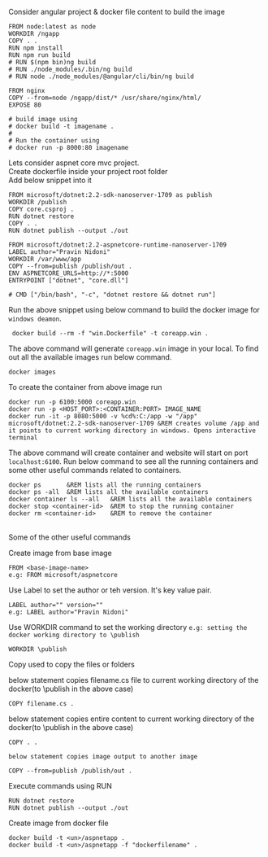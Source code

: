Consider angular project & docker file content to build the image
```
FROM node:latest as node
WORKDIR /ngapp
COPY . .
RUN npm install
RUN npm run build  
# RUN $(npm bin)ng build
# RUN ./node_modules/.bin/ng build
# RUN node ./node_modules/@angular/cli/bin/ng build

FROM nginx
COPY --from=node /ngapp/dist/* /usr/share/nginx/html/
EXPOSE 80

# build image using 
# docker build -t imagename .
#
# Run the container using
# docker run -p 8000:80 imagename
```

Lets consider aspnet core mvc project.
<br />
Create dockerfile inside your project root folder
<br />
Add below snippet into it
```
FROM microsoft/dotnet:2.2-sdk-nanoserver-1709 as publish
WORKDIR /publish
COPY core.csproj .
RUN dotnet restore
COPY . .
RUN dotnet publish --output ./out

FROM microsoft/dotnet:2.2-aspnetcore-runtime-nanoserver-1709 
LABEL author="Pravin Nidoni"
WORKDIR /var/www/app
COPY --from=publish /publish/out .
ENV ASPNETCORE_URLS=http://*:5000
ENTRYPOINT ["dotnet", "core.dll"]

# CMD ["/bin/bash", "-c", "dotnet restore && dotnet run"]

```
Run the above snippet using below command to build the docker image for `windows deamon`.
```
 docker build --rm -f "win.Dockerfile" -t coreapp.win .
```
The above command will generate `coreapp.win` image in your local.
To find out all the available images run below command.
```
docker images
```
To create the container from above image run 
```
docker run -p 6100:5000 coreapp.win
docker run -p <HOST_PORT>:<CONTAINER:PORT> IMAGE_NAME
docker run -it -p 8080:5000 -v %cd%:C:/app -w "/app" microsoft/dotnet:2.2-sdk-nanoserver-1709 &REM creates volume /app and it points to current working directory in windows. Opens interactive terminal
```
The above command will create container and website will start on port `localhost:6100`. Run below command to see all the running containers and some other useful commands related to containers.
```
docker ps		&REM lists all the running containers
docker ps -all	&REM lists all the available containers
docker container ls --all	&REM lists all the available containers
docker stop <container-id>	&REM to stop the running container
docker rm <container-id>	&REM to remove the container
```
<br />
Some of the other useful commands

Create image from base image
```
FROM <base-image-name>
e.g: FROM microsoft/aspnetcore
```
Use Label to set the author or teh version. It's key value pair.
```
LABEL author="" version=""
e.g: LABEL author="Pravin Nidoni"
```
Use WORKDIR command to set the working directory `e.g: setting the docker working directory to \publish`
```
WORKDIR \publish
```
Copy used to copy the files or folders

below statement copies filename.cs file to current working directory of the docker(to \publish in the above case)
```
COPY filename.cs .
```
below statement copies entire content to current working directory of the docker(to \publish in the above case)
```
COPY . .
```
`below statement copies image output to another image`
```
COPY --from=publish /publish/out .
```
Execute commands using RUN
```
RUN dotnet restore
RUN dotnet publish --output ./out
```
Create image from docker file
```
docker build -t <un>/aspnetapp .
docker build -t <un>/aspnetapp -f "dockerfilename" .
```
